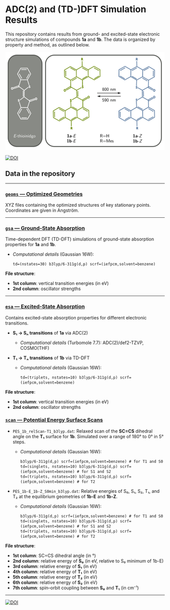 # ADC(2) and (TD-)DFT Simulation Results  

This repository contains results from ground- and excited-state electronic structure simulations of compounds **1a** and **1b**.
The data is organized by property and method, as outlined below.

<img src="https://github.com/CompPhotoChem/PAT_mechanism/blob/main/Figure_structure_1a_1b.png" width="600" />

[![DOI](https://zenodo.org/badge/983619007.svg)](https://doi.org/10.5281/zenodo.15413053)

## Data in the repository 
---  
### [`geoms` — Optimized Geometries](https://github.com/CompPhotoChem/PAT_mechanism/tree/main/geoms)  

XYZ files containing the optimized structures of key stationary points. 
Coordinates are given in Angström.  

---  

### [`gsa` — Ground-State Absorption](https://github.com/CompPhotoChem/PAT_mechanism/tree/main/gsa)  

Time-dependent DFT (TD-DFT) simulations of ground-state absorption properties for **1a** and **1b**.  
- *Computational details* (Gaussian 16W):
  ```
  td=(nstates=30) b3lyp/6-311g(d,p) scrf=(iefpcm,solvent=benzene)
  ```
  
**File structure**: 
- **1st column**: vertical transition energies (in eV)
- **2nd column**: oscillator strengths

---

### [`esa` — Excited-State Absorption](https://github.com/CompPhotoChem/PAT_mechanism/tree/main/esa)  

Contains excited-state absorption properties for different electronic transitions.

- **S₁ → Sₙ transitions** of **1a** via ADC(2)
  - *Computational details* (Turbomole 7.7): ADC(2)/def2-TZVP, COSMO(THF)

- **T₁ → Tₙ transitions** of **1b** via TD-DFT
  - *Computational details* (Gaussian 16W):
    ```
    td=(triplets, nstates=10) b3lyp/6-311g(d,p) scrf=(iefpcm,solvent=benzene)
    ```

**File structure**:
- **1st column**: vertical transition energies (in eV)
- **2nd column**: oscillator strengths

### [`scan` — Potential Energy Surface Scans](https://github.com/CompPhotoChem/PAT_mechanism/tree/main/scan)  

- `PES_1b_relScan-T1_b3lyp.dat`: Relaxed scan of the **SC=CS** dihedral angle on the **T₁** surface for **1b**.
Simulated over a range of 180° to 0° in 5° steps.
  - *Computational details* (Gaussian 16W):
    ```
    b3lyp/6-311g(d,p) scrf=(iefpcm,solvent=benzene) # for T1 and S0
    td=(singlets, nstates=10) b3lyp/6-311g(d,p) scrf=(iefpcm,solvent=benzene) # for S1 and S2
    td=(triplets, nstates=10) b3lyp/6-311g(d,p) scrf=(iefpcm,solvent=benzene) # for T2
    ```

- `PES_1b-E_1b-Z_S0min_b3lyp.dat`: Relative energies of S₀, S₁, S₂, T₁, and T₂ at the equilibrium geometries of **1b-E** and **1b-Z**.
  - *Computational details* (Gaussian 16W):
    ```
    b3lyp/6-311g(d,p) scrf=(iefpcm,solvent=benzene) # for T1 and S0
    td=(singlets, nstates=10) b3lyp/6-311g(d,p) scrf=(iefpcm,solvent=benzene) # for S1 and S2
    td=(triplets, nstates=10) b3lyp/6-311g(d,p) scrf=(iefpcm,solvent=benzene) # for T2
    ```

**File structure**:
- **1st column**: SC=CS dihedral angle (in °)
- **2nd column**: relative energy of **S₀** (in eV, relative to S₀ minimum of 1b-E)
- **3rd column**: relative energy of **S₁** (in eV)
- **4th column**: relative energy of **T₁** (in eV)
- **5th column**: relative energy of **T₂** (in eV)
- **6th column**: relative energy of **S₂** (in eV)
- **7th column**: spin–orbit coupling between **S₀** and **T₁** (in cm⁻¹)

---

[![DOI](https://zenodo.org/badge/983619007.svg)](https://doi.org/10.5281/zenodo.15413053)
